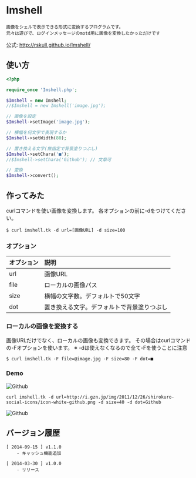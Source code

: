 # Imshell

    画像をシェルで表示できる形式に変換するプログラムです。
    元々は遊びで、ログインメッセージのmotd用に画像を変換したかっただけです
    
公式: http://rskull.github.io/Imshell/

## 使い方

```php
<?php

require_once 'Imshell.php';

$Imshell = new Imshell;
//$Imshell = new Imshell('image.jpg');

// 画像を設定
$Imshell->setImage('image.jpg');

// 横幅を何文字で表現するか
$Imshell->setWidth(80);

// 置き換える文字(無指定で背景塗りつぶし)
$Imshell->setChara('■');
//$Imshell->setChara('Github'); // 文章可

// 変換
$Imshell->convert();

```

## 作ってみた

curlコマンドを使い画像を変換します。
各オプションの前に-dをつけてください。

```shell
$ curl imshell.tk -d url=[画像URL] -d size=100
```

### オプション

| オプション     | 説明                                      |
|:---------------|:------------------------------------------|
| url            | 画像URL                                   |
| file           | ローカルの画像パス                        |
| size           | 横幅の文字数。デフォルトで50文字          |
| dot            | 置き換える文字。デフォルトで背景塗りつぶし|

### ローカルの画像を変換する

画像URLだけでなく、ローカルの画像も変換できます。
その場合はcurlコマンドの-Fオプションを使います。
※ -dは使えなくなるので全て-Fを使うことに注意

```shell
$ curl imshell.tk -F file=@image.jpg -F size=80 -F dot=■
```

### Demo

![Github](http://i.gzn.jp/img/2011/12/26/shirokuro-social-icons/icon-white-github.png)

```shell
curl imshell.tk -d url=http://i.gzn.jp/img/2011/12/26/shirokuro-social-icons/icon-white-github.png -d size=40 -d dot=Github
```

![Github](http://imshell.tk/demo.png)

## バージョン履歴

    [ 2014-09-15 ] v1.1.0
        - キャッシュ機能追加

    [ 2014-03-30 ] v1.0.0
        - リリース

